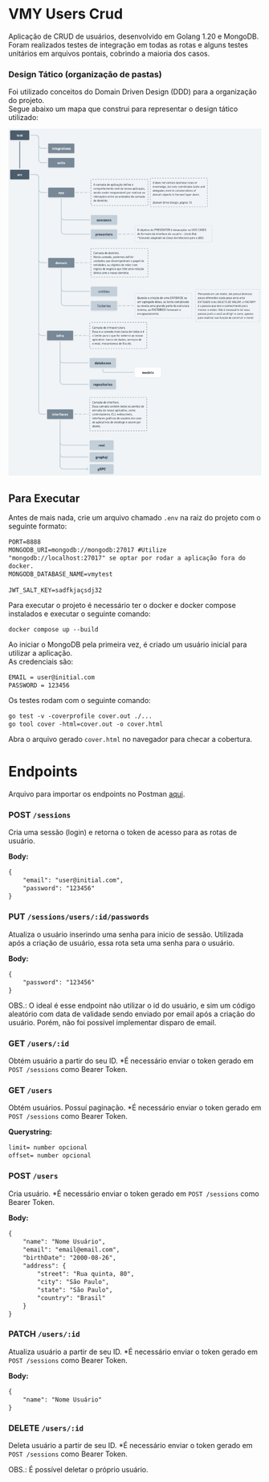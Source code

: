 # VMY Users Crud
Aplicação de CRUD de usuários, desenvolvido em Golang 1.20 e MongoDB.  
Foram realizados testes de integração em todas as rotas e alguns testes unitários em arquivos pontais,
cobrindo a maioria dos casos.

### Design Tático (organização de pastas)
Foi utilizado conceitos do Domain Driven Design (DDD) para a organização do projeto.  
Segue abaixo um mapa que construi para representar o design tático utilizado:
  
![diagrama de fluxo](./tactical-design.png)

## Para Executar
Antes de mais nada, crie um arquivo chamado ```.env``` na raiz do projeto com o seguinte formato:
```
PORT=8888
MONGODB_URI=mongodb://mongodb:27017 #Utilize "mongodb://localhost:27017" se optar por rodar a aplicação fora do docker.
MONGODB_DATABASE_NAME=vmytest

JWT_SALT_KEY=sadfkjaçsdj32
```  

Para executar o projeto é necessário ter o docker e docker compose instalados e executar o seguinte comando:
```
docker compose up --build
```

Ao iniciar o MongoDB pela primeira vez, é criado um usuário inicial para utilizar a aplicação.  
As credenciais são:
```
EMAIL = user@initial.com
PASSWORD = 123456
```

Os testes rodam com o seguinte comando:
```
go test -v -coverprofile cover.out ./...
go tool cover -html=cover.out -o cover.html
```
Abra o arquivo gerado ```cover.html``` no navegador para checar a cobertura.

# Endpoints
Arquivo para importar os endpoints no Postman [aqui](postman-collection.json).

### POST ```/sessions```
Cria uma sessão (login) e retorna o token de acesso para as rotas de usuário.  

**Body:**
```
{
    "email": "user@initial.com",
    "password": "123456"
}
```

### PUT ```/sessions/users/:id/passwords```
Atualiza o usuário inserindo uma senha para inicio de sessão.
Utilizada após a criação de usuário, essa rota seta uma senha para o usuário.  

**Body:**
```
{
    "password": "123456"
}
```
OBS.: O ideal é esse endpoint não utilizar o id do usuário, e sim um código aleatório com data de validade
sendo enviado por email após a criação do usuário. Porém, não foi possível implementar disparo de email.

### GET ```/users/:id```
Obtém usuário a partir do seu ID.
*É necessário enviar o token gerado em ```POST /sessions``` como Bearer Token.

### GET ```/users```
Obtém usuários. Possuí paginação.
*É necessário enviar o token gerado em ```POST /sessions``` como Bearer Token.  

**Querystring:**
```
limit= number opcional
offset= number opcional
```

### POST ```/users```
Cria usuário.
*É necessário enviar o token gerado em ```POST /sessions``` como Bearer Token.

**Body:**
```
{
    "name": "Nome Usuário",
    "email": "email@email.com",
    "birthDate": "2000-08-26",
    "address": {
        "street": "Rua quinta, 80",
        "city": "São Paulo",
        "state": "São Paulo",
        "country": "Brasil"
    }
}
```

### PATCH ```/users/:id```
Atualiza usuário a partir de seu ID.
*É necessário enviar o token gerado em ```POST /sessions``` como Bearer Token.  

**Body:**
```
{
    "name": "Nome Usuário"
}
```

### DELETE ```/users/:id```
Deleta usuário a partir de seu ID.
*É necessário enviar o token gerado em ```POST /sessions``` como Bearer Token.  

OBS.: É possível deletar o próprio usuário.
